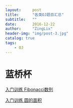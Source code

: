 ```yaml
---
layout:     post
title:      "各类OJ题目汇总"
subtitle:   ""
date:       2016-12-22
author:     "ZingLix"
header-img: "img/post-3.jpg"
catalog: true
tags:
    - OJ
---
```


# 蓝桥杯
[入门训练 Fibonacci数列](/lanqiao/rumen-Fibonacci/) 

[入门训练 圆的面积](/lanqiao/rumen-YuanMianJi/)